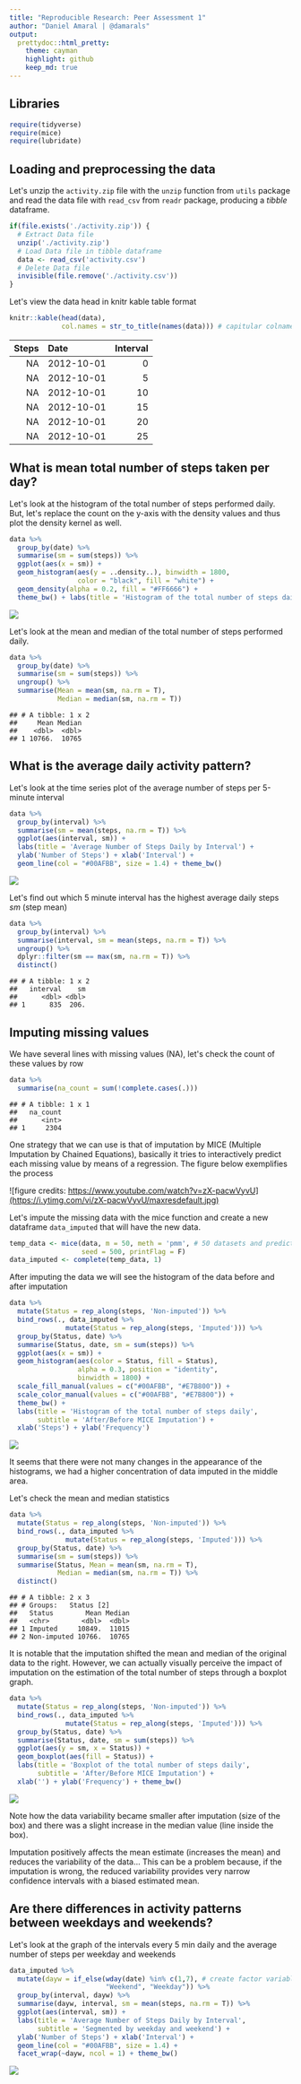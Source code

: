 ```yaml
---
title: "Reproducible Research: Peer Assessment 1"
author: "Daniel Amaral | @damarals"
output: 
  prettydoc::html_pretty:
    theme: cayman
    highlight: github
    keep_md: true
---
```




## Libraries


```r
require(tidyverse)
require(mice)
require(lubridate)
```


## Loading and preprocessing the data

Let's unzip the `activity.zip` file with the `unzip` function from `utils` package and read the data file with `read_csv` from `readr` package, producing a *tibble* dataframe.


```r
if(file.exists('./activity.zip')) {
  # Extract Data file
  unzip('./activity.zip')
  # Load Data file in tibble dataframe
  data <- read_csv('activity.csv')
  # Delete Data file
  invisible(file.remove('./activity.csv'))
}
```

Let's view the data head in knitr kable table format


```r
knitr::kable(head(data), 
             col.names = str_to_title(names(data))) # capitular colnames format
```



| Steps|Date       | Interval|
|-----:|:----------|--------:|
|    NA|2012-10-01 |        0|
|    NA|2012-10-01 |        5|
|    NA|2012-10-01 |       10|
|    NA|2012-10-01 |       15|
|    NA|2012-10-01 |       20|
|    NA|2012-10-01 |       25|


## What is mean total number of steps taken per day?

Let's look at the histogram of the total number of steps performed daily. But, let's replace the count on the y-axis with the density values and thus plot the density kernel as well.


```r
data %>%
  group_by(date) %>%
  summarise(sm = sum(steps)) %>%
  ggplot(aes(x = sm)) +
  geom_histogram(aes(y = ..density..), binwidth = 1800, 
                 color = "black", fill = "white") +
  geom_density(alpha = 0.2, fill = "#FF6666") +
  theme_bw() + labs(title = 'Histogram of the total number of steps daily', subtitle = 'With estimated Kernel Density Curve') + xlab('Steps') + ylab('Density') 
```

![](PA1_template_files/figure-html/unnamed-chunk-4-1.png)<!-- -->

Let's look at the mean and median of the total number of steps performed daily.


```r
data %>%
  group_by(date) %>%
  summarise(sm = sum(steps)) %>%
  ungroup() %>%
  summarise(Mean = mean(sm, na.rm = T),
            Median = median(sm, na.rm = T))
```

```
## # A tibble: 1 x 2
##     Mean Median
##    <dbl>  <dbl>
## 1 10766.  10765
```


## What is the average daily activity pattern?

Let's look at the time series plot of the average number of steps per 5-minute interval


```r
data %>%
  group_by(interval) %>%
  summarise(sm = mean(steps, na.rm = T)) %>%
  ggplot(aes(interval, sm)) +
  labs(title = 'Average Number of Steps Daily by Interval') +
  ylab('Number of Steps') + xlab('Interval') +
  geom_line(col = "#00AFBB", size = 1.4) + theme_bw()
```

![](PA1_template_files/figure-html/unnamed-chunk-6-1.png)<!-- -->

Let's find out which 5 minute interval has the highest average daily steps *sm* (step mean)


```r
data %>%
  group_by(interval) %>%
  summarise(interval, sm = mean(steps, na.rm = T)) %>%
  ungroup() %>%
  dplyr::filter(sm == max(sm, na.rm = T)) %>%
  distinct()
```

```
## # A tibble: 1 x 2
##   interval    sm
##      <dbl> <dbl>
## 1      835  206.
```


## Imputing missing values

We have several lines with missing values (NA), let's check the count of these values by row


```r
data %>%
  summarise(na_count = sum(!complete.cases(.)))
```

```
## # A tibble: 1 x 1
##   na_count
##      <int>
## 1     2304
```

One strategy that we can use is that of imputation by MICE (Multiple Imputation by Chained Equations), basically it tries to interactively predict each missing value by means of a regression. The figure below exemplifies the process

![figure credits: https://www.youtube.com/watch?v=zX-pacwVyvU](https://i.ytimg.com/vi/zX-pacwVyvU/maxresdefault.jpg)

Let's impute the missing data with the mice function and
create a new dataframe `data_imputed` that will have the new data.



```r
temp_data <- mice(data, m = 50, meth = 'pmm', # 50 datasets and predictive mean method
                  seed = 500, printFlag = F) 
data_imputed <- complete(temp_data, 1)
```

After imputing the data we will see the histogram of the data before and after imputation


```r
data %>%
  mutate(Status = rep_along(steps, 'Non-imputed')) %>%
  bind_rows(., data_imputed %>%
              mutate(Status = rep_along(steps, 'Imputed'))) %>%
  group_by(Status, date) %>%
  summarise(Status, date, sm = sum(steps)) %>%
  ggplot(aes(x = sm)) +
  geom_histogram(aes(color = Status, fill = Status), 
                 alpha = 0.3, position = "identity", 
                 binwidth = 1800) +
  scale_fill_manual(values = c("#00AFBB", "#E7B800")) +
  scale_color_manual(values = c("#00AFBB", "#E7B800")) +
  theme_bw() + 
  labs(title = 'Histogram of the total number of steps daily',
       subtitle = 'After/Before MICE Imputation') +
  xlab('Steps') + ylab('Frequency') 
```

![](PA1_template_files/figure-html/unnamed-chunk-10-1.png)<!-- -->

It seems that there were not many changes in the appearance of the histograms, we had a higher concentration of data imputed in the middle area.

Let's check the mean and median statistics


```r
data %>%
  mutate(Status = rep_along(steps, 'Non-imputed')) %>%
  bind_rows(., data_imputed %>%
              mutate(Status = rep_along(steps, 'Imputed'))) %>%
  group_by(Status, date) %>%
  summarise(sm = sum(steps)) %>%
  summarise(Status, Mean = mean(sm, na.rm = T),
            Median = median(sm, na.rm = T)) %>%
  distinct()
```

```
## # A tibble: 2 x 3
## # Groups:   Status [2]
##   Status        Mean Median
##   <chr>        <dbl>  <dbl>
## 1 Imputed     10849.  11015
## 2 Non-imputed 10766.  10765
```

It is notable that the imputation shifted the mean and median of the original data to the right. However, we can actually visually perceive the impact of imputation on the estimation of the total number of steps through a boxplot graph.


```r
data %>%
  mutate(Status = rep_along(steps, 'Non-imputed')) %>%
  bind_rows(., data_imputed %>%
              mutate(Status = rep_along(steps, 'Imputed'))) %>%
  group_by(Status, date) %>%
  summarise(Status, date, sm = sum(steps)) %>%
  ggplot(aes(y = sm, x = Status)) +
  geom_boxplot(aes(fill = Status)) +
  labs(title = 'Boxplot of the total number of steps daily',
       subtitle = 'After/Before MICE Imputation') +
  xlab('') + ylab('Frequency') + theme_bw()
```

![](PA1_template_files/figure-html/unnamed-chunk-12-1.png)<!-- -->

Note how the data variability became smaller after imputation  (size of the box)  and there was a slight increase in the median value (line inside the box). 

Imputation positively affects the mean estimate (increases the mean) and reduces the variability of the data... This can be a problem because, if the imputation is wrong, the reduced variability provides very narrow confidence intervals with a biased estimated mean.

## Are there differences in activity patterns between weekdays and weekends?

Let's look at the graph of the intervals every 5 min daily and the average number of steps per weekday and weekends


```r
data_imputed %>%
  mutate(dayw = if_else(wday(date) %in% c(1,7), # create factor variable
                        "Weekend", "Weekday")) %>%
  group_by(interval, dayw) %>%
  summarise(dayw, interval, sm = mean(steps, na.rm = T)) %>% 
  ggplot(aes(interval, sm)) +
  labs(title = 'Average Number of Steps Daily by Interval',
       subtitle = 'Segmented by weekday and weekend') +
  ylab('Number of Steps') + xlab('Interval') +
  geom_line(col = "#00AFBB", size = 1.4) + 
  facet_wrap(~dayw, ncol = 1) + theme_bw()
```

![](PA1_template_files/figure-html/unnamed-chunk-13-1.png)<!-- -->


